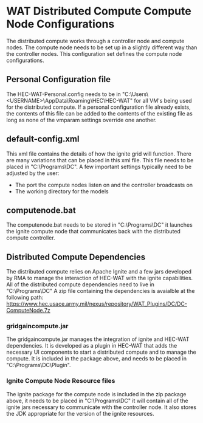 # WAT Distributed Compute Compute Node Configurations

The distributed compute works through a controller node and compute nodes. The compute node needs to be set up in a slightly different way than the controller nodes. This configuration set defines the compute node configurations.

## Personal Configuration file
The HEC-WAT-Personal.config needs to be in "C:\Users\\\<USERNAME>\AppData\Roaming\HEC\HEC-WAT\" for all VM's being used for the distributed compute. If a personal configuration file already exists, the contents of this file can be added to the contents of the existing file as long as none of the vmparam settings override one another.

## default-config.xml
This xml file contains the details of how the ignite grid will function. There are many variations that can be placed in this xml file. This file needs to be placed in "C:\Programs\DC\". A few important settings typically need to be adjusted by the user:
- The port the compute nodes listen on and the controller broadcasts on
- The working directory for the models

## computenode.bat
The computenode.bat needs to be stored in "C:\Programs\DC\" it launches the ignite compute node that communicates back with the distributed compute controller.

## Distributed Compute Dependencies
The distributed compute relies on Apache Ignite and a few jars developed by RMA to manage the interaction of HEC-WAT with the ignite capabilities. All of the distributed compute dependencies need to live in "C:\Programs\DC\" A zip file containing the dependencies is avaialble at the following path: https://www.hec.usace.army.mil/nexus/repository/WAT_Plugins/DC/DC-ComputeNode.7z

### gridgaincompute.jar
The gridgaincompute.jar manages the integration of ignite and HEC-WAT dependencies. It is developed as a plugin in HEC-WAT that adds the necessary UI components to start a distributed compute and to manage the compute. It is included in the package above, and needs to be placed in "C:\Programs\DC\Plugin\".

### Ignite Compute Node Resource files
The ignite package for the compute node is included in the zip package above, it needs to be placed in "C:\Programs\DC\" it will contain all of the ignite jars necessary to communicate with the controller node. It also stores the JDK appropriate for the version of the ignite resources.
